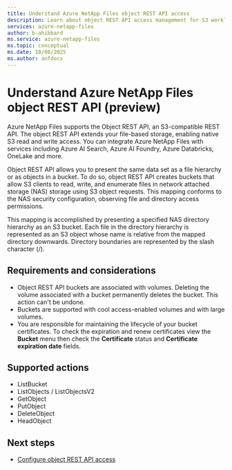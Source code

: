 ```yaml
---
title: Understand Azure NetApp Files object REST API access
description: Learn about object REST API access management for S3 workloads in Azure NetApp Files. 
services: azure-netapp-files
author: b-ahibbard
ms.service: azure-netapp-files
ms.topic: conceptual
ms.date: 10/08/2025
ms.author: anfdocs
---
```

# Understand Azure NetApp Files object REST API (preview)

Azure NetApp Files supports the Object REST API, an S3-compatible REST API. The object REST API extends your file-based storage, enabling native S3 read and write access. You can integrate Azure NetApp Files with services including Azure AI Search, Azure AI Foundry, Azure Databricks, OneLake and more.

Object REST API allows you to present the same data set as a file hierarchy or as objects in a bucket. To do so, object REST API creates buckets that allow S3 clients to read, write, and enumerate files in network attached storage (NAS) storage using S3 object requests. This mapping conforms to the NAS security configuration, observing file and directory access permissions.

This mapping is accomplished by presenting a specified NAS directory hierarchy as an S3 bucket. Each file in the directory hierarchy is represented as an S3 object whose name is relative from the mapped directory downwards. Directory boundaries are represented by the slash character (/).

## Requirements and considerations

* Object REST API buckets are associated with volumes. Deleting the volume associated with a bucket permanently deletes the bucket. This action can't be undone. 
* Buckets are supported with cool access-enabled volumes and with large volumes. 
* You are responsible for maintaining the lifecycle of your bucket certificates. To check the expiration and renew certificates view the **Bucket** menu then check the **Certificate** status and **Certificate expiration date** fields. 

## Supported actions

- ListBucket
- ListObjects / ListObjectsV2
- GetObject
- PutObject
- DeleteObject
- HeadObject

## Next steps 

* [Configure object REST API access](object-rest-api-access-configure.md)